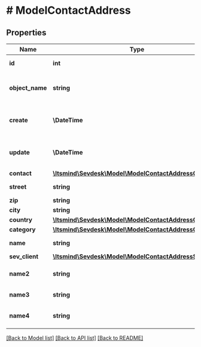 # # ModelContactAddress

## Properties

Name | Type | Description | Notes
------------ | ------------- | ------------- | -------------
**id** | **int** | The contact address id | [optional] [readonly]
**object_name** | **string** | The contact address object name | [optional] [readonly]
**create** | **\DateTime** | Date of contact address creation | [optional] [readonly]
**update** | **\DateTime** | Date of last contact address update | [optional] [readonly]
**contact** | [**\Itsmind\\Sevdesk\Model\ModelContactAddressContact**](ModelContactAddressContact.md) |  |
**street** | **string** | Street name | [optional]
**zip** | **string** | Zib code | [optional]
**city** | **string** | City name | [optional]
**country** | [**\Itsmind\\Sevdesk\Model\ModelContactAddressCountry**](ModelContactAddressCountry.md) |  |
**category** | [**\Itsmind\\Sevdesk\Model\ModelContactAddressCategory**](ModelContactAddressCategory.md) |  | [optional]
**name** | **string** | Name in address | [optional]
**sev_client** | [**\Itsmind\\Sevdesk\Model\ModelContactAddressSevClient**](ModelContactAddressSevClient.md) |  | [optional]
**name2** | **string** | Second name in address | [optional]
**name3** | **string** | Third name in address | [optional]
**name4** | **string** | Fourth name in address | [optional]

[[Back to Model list]](../../README.md#models) [[Back to API list]](../../README.md#endpoints) [[Back to README]](../../README.md)
